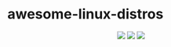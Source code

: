 # awesome-linux-distros
<div align="center">
    <a href="https://awesome.re>
        <img src="https://awesome.re/badge.svg"></img>
    </a>
    <img src="https://img.shields.io/github/stars/kolioaris/awesome-linux-distros"></img>
    <img src="https://img.shields.io/github/last-commit/kolioaris/awesome-linux-distros"></img>
    <img src="https://img.shields.io/github/license/kolioaris/awesome-linux-distros"></img>
</div>